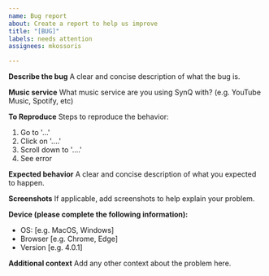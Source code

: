 ```yaml
---
name: Bug report
about: Create a report to help us improve
title: "[BUG]"
labels: needs attention
assignees: mkossoris

---
```


**Describe the bug**
A clear and concise description of what the bug is.

**Music service**
What music service are you using SynQ with? (e.g. YouTube Music, Spotify, etc)

**To Reproduce**
Steps to reproduce the behavior:
1. Go to '...'
2. Click on '....'
3. Scroll down to '....'
4. See error

**Expected behavior**
A clear and concise description of what you expected to happen.

**Screenshots**
If applicable, add screenshots to help explain your problem.

**Device (please complete the following information):**
 - OS: [e.g. MacOS, Windows]
 - Browser [e.g. Chrome, Edge]
 - Version [e.g. 4.0.1]

**Additional context**
Add any other context about the problem here.
